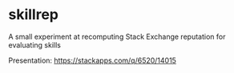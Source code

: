 # skillrep
A small experiment at recomputing Stack Exchange reputation for evaluating skills

Presentation: https://stackapps.com/q/6520/14015
